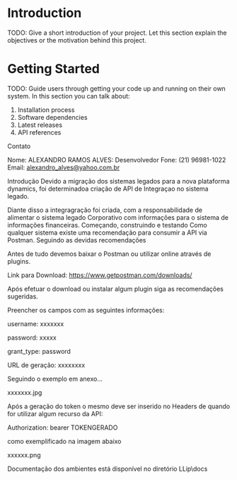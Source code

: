 # Introduction 
TODO: Give a short introduction of your project. Let this section explain the objectives or the motivation behind this project. 

# Getting Started
TODO: Guide users through getting your code up and running on their own system. In this section you can talk about:
1.	Installation process
2.	Software dependencies
3.	Latest releases
4.	API references

Contato

Nome: ALEXANDRO RAMOS ALVES: Desenvolvedor Fone: (21) 96981-1022 Email: alexandro_alves@yahoo.com.br

Introdução
Devido a migração dos sistemas legados para a nova plataforma dynamics, foi determinadoa criação de API de Integraçao no sistema legado.

Diante disso a integragração foi criada, com a responsabilidade de alimentar o sistema legado Corporativo com informações para o sistema de informações financeiras.
Começando, construindo e testando
Como qualquer sistema existe uma recomendação para consumir a API via Postman. Seguindo as devidas recomendações

Antes de tudo devemos baixar o Postman ou utilizar online através de plugins.

Link para Download: https://www.getpostman.com/downloads/ 

Após efetuar o download ou instalar algum plugin siga as recomendações sugeridas.

Preencher os campos com as seguintes informações:

username: xxxxxxx

password: xxxxx

grant_type: password

URL de geração: xxxxxxxx

Seguindo o exemplo em anexo...

xxxxxxx.jpg

Após a geração do token o mesmo deve ser inserido no Headers de quando for utilizar algum recurso da API:

Authorization: bearer TOKENGERADO

como exemplificado na imagem abaixo

xxxxxx.png

Documentação dos ambientes está disponível no diretório LLip\docs

